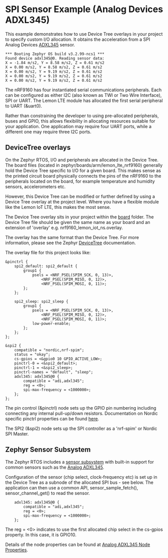 # SPI Sensor Example (Analog Devices ADXL345)

This example demonstrates how to use Device Tree overlays in your project to specify custom I/O allocation. It obtains the acceleration from a SPI Analog Devices [ADXL345](https://www.analog.com/en/products/adxl345.html) sensor. 

```
*** Booting Zephyr OS build v3.2.99-ncs1 ***
Found device adxl345@0. Reading sensor data:
X = -1.84 m/s2, Y = 8.58 m/s2, Z = 0.61 m/s2
X = 0.00 m/s2, Y = 8.58 m/s2, Z = 0.61 m/s2
X = 0.00 m/s2, Y = 9.19 m/s2, Z = 0.61 m/s2
X = 0.00 m/s2, Y = 9.19 m/s2, Z = 0.61 m/s2
X = 0.00 m/s2, Y = 9.19 m/s2, Z = 0.61 m/s2
```

The nRF9160 has four instantiated serial communications peripherals. Each can be configured as either I2C (also known as TWI or Two Wire Interface), SPI or UART. The Lemon LTE module has allocated the first serial peripheral to UART (&uart0). 

Rather than constraining the developer to using pre-allocated peripherals, buses and GPIO, this allows flexibility in allocating resources suitable for your application. One application may require four UART ports, while a different one may require three I2C ports.

## DeviceTree overlays

On the Zephyr RTOS, I/O and peripherals are allocated in the Device Tree. The board files (located in zephyr/boards/arm/lemon_lte_nrf9160) generally hold the Device Tree specific to I/O for a given board. This makes sense as the printed circuit board physically connects the pins of the nRF9160 to the peripherals located on the board, for example temperature and humidity sensors, accelerometers etc. 

However, this Device Tree can be modified or further defined by using a Device Tree overlay at the project level. Where you have a flexible module like the Lemon IoT LTE, this makes the most sense.

The Device Tree overlay sits in your project within the [board](https://github.com/aaron-mohtar-co/Lemon-IoT-LTE-nrf9160/tree/main/Examples/spi_sensor/boards) folder. The Device Tree file should be given the same name as your board and an extension of 'overlay' e.g. nrf9160_lemon_iot_ns.overlay.

The overlay has the same format than the Device Tree. For more information, please see the Zephyr [DeviceTree](https://docs.zephyrproject.org/latest/guides/dts/index.html) documentation.

The overlay file for this project looks like:

```
&pinctrl {
	spi2_default: spi2_default {
		group1 {
			psels = <NRF_PSEL(SPIM_SCK, 0, 13)>,
				<NRF_PSEL(SPIM_MISO, 0, 12)>,
				<NRF_PSEL(SPIM_MOSI, 0, 11)>;
		};
	};

	spi2_sleep: spi2_sleep {
		group1 {
			psels = <NRF_PSEL(SPIM_SCK, 0, 13)>,
				<NRF_PSEL(SPIM_MISO, 0, 12)>,
				<NRF_PSEL(SPIM_MOSI, 0, 11)>;
			low-power-enable;
		};
	};
};

&spi2 {
	compatible = "nordic,nrf-spim";
	status = "okay";
	cs-gpios = <&gpio0 10 GPIO_ACTIVE_LOW>;
	pinctrl-0 = <&spi2_default>;
	pinctrl-1 = <&spi2_sleep>;
	pinctrl-names = "default", "sleep";
	adxl345: adxl345@0 {
		compatible = "adi,adxl345";
		reg = <0>; 
		spi-max-frequency = <1000000>;
	};
};

```

The pin control (&pinctrl) node sets up the GPIO pin numbering including connecting any internal pull-up/down resistors. Documentation on Nordic specific pinctrl properties can be found [here](https://developer.nordicsemi.com/nRF_Connect_SDK/doc/latest/nrf/ug_pinctrl.html).

The SPI2 (&spi2) node sets up the SPI controller as a 'nrf-spim' or Nordic SPI Master. 

## Zephyr Sensor Subsystem

The Zephyr RTOS includes a [sensor subsystem](https://docs.zephyrproject.org/latest/hardware/peripherals/sensor.html) with built-in support for common sensors such as the [Analog ADXL345](https://www.analog.com/en/products/adxl345.html).  

Configuration of the sensor (chip select, clock-frequency etc) is set up in the Device Tree as a subnode of the allocated SPI bus - see below. The application can then use a common API, sensor_sample_fetch(), sensor_channel_get() to read the sensor.

```
	adxl345: adxl345@0 {
		compatible = "adi,adxl345";
		reg = <0>; 
		spi-max-frequency = <1000000>;
	};
```

The reg = <0> indicates to use the first allocated chip select in the cs-gpios property. In this case, it is GPIO10.

Details of the node properties can be found at [Analog ADXL345 Node Properties](https://docs.zephyrproject.org/latest/build/dts/api/bindings/sensor/adi%2Cadxl345-spi.html#dtbinding-adi-adxl345-spi).
